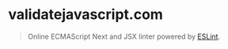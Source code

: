 # validatejavascript.com

> Online ECMAScript Next and JSX linter powered by [ESLint](http://eslint.org/).

